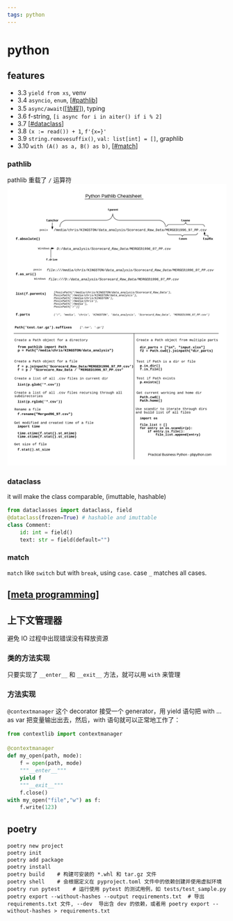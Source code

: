 ```yaml
---
tags: python
---
```

# python

## features

- 3.3 `yield from xs`, venv
- 3.4 `asyncio`, `enum`, [[#pathlib]]
- 3.5 `async/await`([[协程]]), typing
- 3.6 f-string, `[i async for i in aiter() if i % 2]`
- 3.7 [[#dataclass]]
- 3.8 `(x := read()) + 1`, `f'{x=}'`
- 3.9 `string.removesuffix()`, `val: list[int] = []`, graphlib
- 3.10 `with (A() as a, B() as b)`, [[#match]]

### pathlib

pathlib 重载了 `/` 运算符
![pathlib](../../attachments/pathlib.png)

### dataclass

it will make the class comparable, (imuttable, hashable)

```python
from dataclasses import dataclass, field
@dataclass(frozen=True) # hashable and imuttable
class Comment:
    id: int = field()
    text: str = field(default="")
```

### match

`match` like `switch` but with `break`, using `case`. case `_` matches all cases.

## [[meta programming]]

## 上下文管理器

避免 IO 过程中出现错误没有释放资源

### 类的方法实现

只要实现了 `__enter__` 和 `__exit__` 方法，就可以用 `with` 来管理

### 方法实现

`@contextmanager` 这个 decorator 接受一个 generator，用 yield 语句把 with &#x2026; as var 把变量输出出去，然后，with 语句就可以正常地工作了：

```python
from contextlib import contextmanager

@contextmanager
def my_open(path, mode):
    f = open(path, mode)
    """__enter__"""
    yield f
    """__exit__"""
    f.close()
with my_open("file","w") as f:
    f.write(123)
```

## poetry

```shell
poetry new project
poetry init
poetry add package
poetry install
poetry build    # 构建可安装的 *.whl 和 tar.gz 文件
poetry shell    # 会根据定义在 pyproject.toml 文件中的依赖创建并使用虚拟环境
poetry run pytest    # 运行使用 pytest 的测试用例，如 tests/test_sample.py
poetry export --without-hashes --output requirements.txt  # 导出 requirements.txt 文件, --dev  导出含 dev 的依赖，或者用 poetry export --without-hashes > requirements.txt
```

[//begin]: # "Autogenerated link references for markdown compatibility"
[#pathlib]: python.md "python"
[协程]: 协程.md "协程"
[#dataclass]: python.md "python"
[#match]: python.md "python"
[meta programming]: <meta programming.md> "元编程"
[//end]: # "Autogenerated link references"
